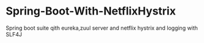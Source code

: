 # Spring-Boot-With-NetflixHystrix
Spring boot suite qith eureka,zuul server and netflix hystrix and logging with SLF4J
